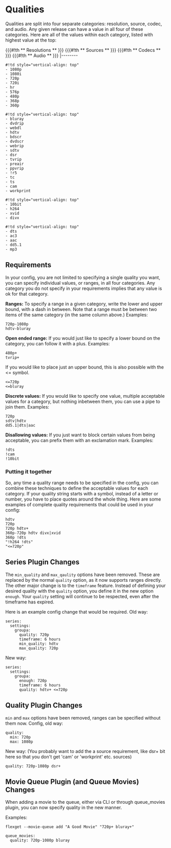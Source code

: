 # Qualities

Qualities are split into four separate categories: resolution, source, codec, and audio. Any given release can have a value in all four of these categories. Here are all of the values within each category, listed with highest value at the top:

{{{#!th
** Resolutions **
}}}
{{{#!th
** Sources **
}}}
{{{#!th
** Codecs **
}}}
{{{#!th
** Audio **
}}}
|--------
```
#!td style="vertical-align: top"
- 1080p
- 1080i
- 720p
- 720i
- hr
- 576p
- 480p
- 368p
- 360p
```
```
#!td style="vertical-align: top"
- bluray
- dvdrip
- webdl
- hdtv
- bdscr
- dvdscr
- webrip
- sdtv
- dsr
- tvrip
- preair
- ppvrip
- !r5
- tc
- ts
- cam
- workprint
```
```
#!td style="vertical-align: top"
- 10bit
- h264
- xvid
- divx
```
```
#!td style="vertical-align: top"
- dts
- ac3
- aac
- dd5.1
- mp3
```

## Requirements

In your config, you are not limited to specifying a single quality you want, you can specify individual values, or ranges, in all four categories. Any category you do not specify in your requirements implies that any value is ok for that category.

**Ranges:**
To specify a range in a given category, write the lower and upper bound, with a dash in between. Note that a range must be between two items of the same category (in the same column above.) Examples:
```
720p-1080p
hdtv-bluray
```

**Open ended range:**
If you would just like to specify a lower bound on the category, you can follow it with a plus. Examples:
```
480p+
tvrip+
```
If you would like to place just an upper bound, this is also possible with the <= symbol.
```
<=720p
<=bluray
```

**Discrete values:**
If you would like to specify one value, multiple acceptable values for a category, but nothing inbetween them, you can use a pipe to join them. Examples:
```
720p
sdtv|hdtv
dd5.1|dts|aac
```

**Disallowing values:**
If you just want to block certain values from being acceptable, you can prefix them with an exclamation mark. Examples:
```
!dts
!cam
!10bit
```

### Putting it together

So, any time a quality range needs to be specified in the config, you can combine these techniques to define the acceptable values for each category. If your quality string starts with a symbol, instead of a letter or number, you have to place quotes around the whole thing. Here are some examples of complete quality requirements that could be used in your config:
```
hdtv
720p
720p hdtv+
360p-720p hdtv divx|xvid
360p !dts
"!h264 !dts"
"<=720p"
```

## Series Plugin Changes

The `min_quality` and `max_qaulity` options have been removed. These are replaced by the normal `quality` option, as it now supports ranges directly. The other major change is to the `timeframe` feature. Instead of defining your desired quality with the `quality` option, you define it in the new option `enough`. Your `quality` setting will continue to be respected, even after the timeframe has expired.

Here is an example config change that would be required.
Old way:
```
series:
  settings:
    groupa:
      quality: 720p
      timeframe: 6 hours
      min_quality: hdtv
      max_quality: 720p
```
New way:
```
series:
  settings:
    groupa:
      enough: 720p
      timeframe: 6 hours
      quality: hdtv+ <=720p
```

## Quality Plugin Changes

`min` and `max` options have been removed, ranges can be specified without them now.
Config, old way:
```
quality:
  min: 720p
  max: 1080p
```
New way: (You probably want to add the a source requirement, like dsr+ bit here so that you don't get 'cam' or 'workprint' etc. sources)
```
quality: 720p-1080p dsr+
```

## Movie Queue Plugin (and Queue Movies) Changes

When adding a movie to the queue, either via CLI or through queue_movies plugin, you can now specify quality in the new manner.

Examples:
```
flexget --movie-queue add "A Good Movie" "720p+ bluray+"
```
```
queue_movies:
  quality: 720p-1080p bluray
```